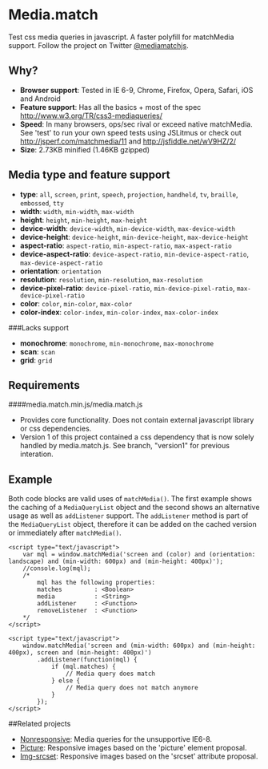 Media.match
===========

Test css media queries in javascript. A faster polyfill for matchMedia support. Follow the project on Twitter [@mediamatchjs](https://twitter.com/mediamatchjs).

Why?
---
* **Browser support**: Tested in IE 6-9, Chrome, Firefox, Opera, Safari, iOS and Android
* **Feature support**: Has all the basics + most of the spec http://www.w3.org/TR/css3-mediaqueries/
* **Speed**: In many browsers, ops/sec rival or exceed native matchMedia. See 'test' to run your own speed tests using JSLitmus or check out http://jsperf.com/matchmedia/11 and http://jsfiddle.net/wV9HZ/2/
* **Size**: 2.73KB minified (1.46KB gzipped)

Media type and feature support
---
* **type**:                 `all`, `screen`, `print`, `speech`, `projection`, `handheld`, `tv`, `braille`, `embossed`, `tty`
* **width**:                `width`, `min-width`, `max-width`
* **height**:               `height`, `min-height`, `max-height`
* **device-width**:         `device-width`, `min-device-width`, `max-device-width`
* **device-height**:        `device-height`, `min-device-height`, `max-device-height`
* **aspect-ratio**:         `aspect-ratio`, `min-aspect-ratio`, `max-aspect-ratio`
* **device-aspect-ratio**:  `device-aspect-ratio`, `min-device-aspect-ratio`, `max-device-aspect-ratio`
* **orientation**:          `orientation`
* **resolution**:           `resolution`, `min-resolution`, `max-resolution`
* **device-pixel-ratio**:   `device-pixel-ratio`, `min-device-pixel-ratio`, `max-device-pixel-ratio`
* **color**:                `color`, `min-color`, `max-color`
* **color-index**:          `color-index`, `min-color-index`, `max-color-index`

###Lacks support
* **monochrome**:           `monochrome`, `min-monochrome`, `max-monochrome`
* **scan**: `scan`
* **grid**: `grid`

Requirements
---
####media.match.min.js/media.match.js
* Provides core functionality. Does not contain external javascript library or css dependencies.
* Version 1 of this project contained a css dependency that is now solely handled by media.match.js. See branch, "version1" for previous interation.

Example
---

Both code blocks are valid uses of ```matchMedia()```. The first example shows the caching of a ```MediaQueryList``` object and the second shows an alternative usage as well as ```addListener``` support.
The ```addListener``` method is part of the ```MediaQueryList``` object, therefore it can be added on the cached version or immediately after ```matchMedia()```.

```
<script type="text/javascript">
    var mql = window.matchMedia('screen and (color) and (orientation: landscape) and (min-width: 600px) and (min-height: 400px)');
    //console.log(mql);
    /*
        mql has the following properties:
        matches         : <Boolean>
        media           : <String>
        addListener     : <Function>
        removeListener  : <Function>
    */
</script>
```
```
<script type="text/javascript">
    window.matchMedia('screen and (min-width: 600px) and (min-height: 400px), screen and (min-height: 400px)')
        .addListener(function(mql) {
            if (mql.matches) {
                // Media query does match
            } else {
                // Media query does not match anymore
            }
        });
</script>
```

##Related projects
* [Nonresponsive](https://github.com/weblinc/nonresponsive): Media queries for the unsupportive IE6-8.
* [Picture](https://github.com/weblinc/picture): Responsive images based on the 'picture' element proposal.
* [Img-srcset](https://github.com/weblinc/img-srcset): Responsive images based on the 'srcset' attribute proposal.
